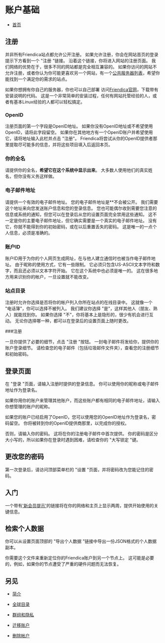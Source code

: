 账户基础
==============

* [首页](help)

注册
---

并非所有Friendica站点都允许公开注册。
如果允许注册，你会在网站首页的登录提示下方看到一个 "注册 "链接。
沿着这个链接，你将进入网站的注册页面。
我们网络的优势在于，很多不同的网站都是完全相互兼容的。
如果你访问的网站不允许注册，或者你认为你可能更喜欢另一个网站，有一个[公共服务器列表](https://dir.friendica.social/servers)，希望你能找到一个满足你的需求的站点。

如果你想拥有你自己的服务器，你也可以自己部署
访问[Friendica官网](http://friendi.ca/)，下载带有安装说明的代码。
这是一个非常简单的安装过程，任何有网站托管经验的人，或者有基本Linux经验的人都可以轻松搞定。

### OpenID

注册页面的第一个字段是OpenID地址。
如果你没有OpenID地址或不希望使用OpenID，请将此字段留空。
如果你在其他地方有一个OpenID账户并希望使用它，请将地址输入此栏并点击 "注册"。
Friendica将尝试从你的OpenID提供者那里提取尽可能多的信息，并将这些项目填入后返回本页。

### 你的全名

请提供你的全名，**希望它在这个系统中显示出来**。
大多数人使用他们的真实姓名，但你没有义务这样做。

### 电子邮件地址

请提供一个有效的电子邮件地址。
您的电子邮件地址是**不会被公开。
我们需要这个地址来向您发送账户信息和您的登录信息。
您也可能偶尔收到需要您注意的信息或系统的通知，但您可以在登录后从您的设置页面完全禁用这些通知。
这不一定是你的主要电子邮件地址，但它确实需要是一个真实的电子邮件地址。
没有它，你就不能得到你的初始密码，或在以后重置丢失的密码。
这是唯一的一点个人信息，必须是准确的。

### 账户ID

账户ID用于为你的个人网页生成网址，在与他人建立通信时也被当作电子邮件地址。
由于昵称的使用方式，它有一些限制。
它必须只包含US-ASCII文本字符和数字，而且还必须以文本字符开始。
它在这个系统中也必须是唯一的。
这在很多地方用来识别你的帐户，一旦设置就不能改变。


### 站点目录

注册时允许你选择是否将你的帐户列入你所在站点的在线目录中。
这就像一个 "电话簿"，你可以选择不被列入。
我们建议你选择 "是"，这样其他人（朋友、熟人）就能找到你。
如果你选择 "不"，你将基本上是隐形的，很少有机会进行互动。
无论你选择哪一种，都可以在登录后的设置页面上随时更改。

###注册

一旦你提供了必要的细节，点击 "注册 "按钮。
一封电子邮件将发给你，提供你的账户登录细节。
请检查您的电子邮件（包括垃圾邮件文件夹），查看您的注册细节和初始密码。

登录页面
---

在 "登录 "页面，请输入注册时提供的登录信息。
你可以使用你的昵称或电子邮件地址作为登录名。

如果你用你的账户来管理其他账户，而这些账户都有相同的电子邮件地址，请输入你想管理的账户的昵称。

如果您的账户已经启用了OpenID，您可以使用您的OpenID地址作为登录名，密码留空。
你将被转到你的OpenID提供商那里，以完成你的授权。

否则，请输入你的密码。
这将在你的注册电子邮件中首次提供。
你的密码是区分大小写的，所以如果你在登录时遇到困难，请检查你的 "大写锁定 "键。

更改您的密码
---

第一次登录后，请访问顶部菜单栏的 "设置 "页面，并将密码改为您能记住的密码。

入门
---

一个带有['新会员提示'](newmember)的链接将在你的网络和主页上显示两周，提供开始使用的关键信息。

检索个人数据
---

你可以从设置页面顶部的 "导出个人数据 "链接中导出一份JSON格式的个人数据副本。

你需要这个文件来重新定位你的Friendica账户到另一个节点上。
这可能是必要的，例如，如果你的节点遭受了严重的硬件问题而无法恢复。

另见
---
* [简介](help/Profiles)

* [全球目录](help/Making-Friends#The+Directories) 

* [群组和隐私](help/Groups-and-Privacy)

* [迁移账户](help/Move-Account)

* [删除帐户](help/Remove-Account)